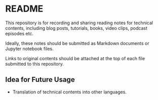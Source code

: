 # README

This repository is for recording and sharing reading notes for technical
contents, including blog posts, tutorials, books, video clips, podcast
episodes etc.

Ideally, these notes should be submitted as Markdown documents or Jupyter
notebook files.

Links to original contents should be attached at the top of each file
submitted to this repository.

## Idea for Future Usage

* Translation of technical contents into other languages.
